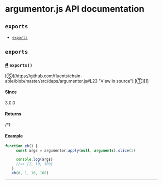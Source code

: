 # argumentor.js API documentation

<!-- div class="toc-container" -->

<!-- div -->

## `exports`
* <a href="#exports">`exports`</a>

<!-- /div -->

<!-- /div -->

<!-- div class="doc-container" -->

<!-- div -->

## `exports`

<!-- div -->

<h3 id="exports"><a href="#exports">#</a>&nbsp;<code>exports()</code></h3>
[&#x24C8;](https://github.com/fluents/chain-able/blob/master/src/deps/argumentor.js#L23 "View in source") [&#x24C9;][1]



#### Since
3.0.0

#### Returns
*(&#42;)*:

#### Example
```js
function eh() {
     const args = argumentor.apply(null, arguments).slice(1)

     console.log(args)
     //=> [1, 10, 100]
   }
   eh(0, 1, 10, 100)
```
---

<!-- /div -->

<!-- /div -->

<!-- /div -->

 [1]: #exports "Jump back to the TOC."
